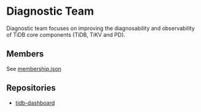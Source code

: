 # Diagnostic Team

Diagnostic team focuses on improving the diagnosability and observability of TiDB core components (TiDB, TiKV and PD).

## Members

See [membership.json](membership.json)

## Repositories

* [tidb-dashboard](https://github.com/pingcap/tidb-dashboard)
